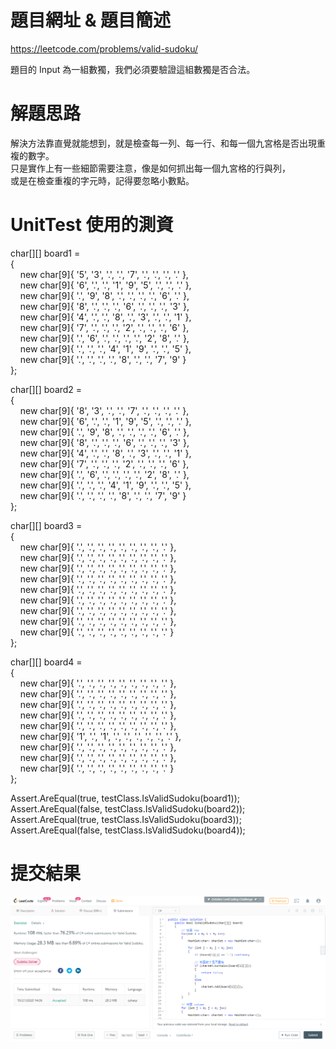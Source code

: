 # 題目網址 & 題目簡述  
https://leetcode.com/problems/valid-sudoku/  
  
題目的 Input 為一組數獨，我們必須要驗證這組數獨是否合法。  

# 解題思路  
解決方法靠直覺就能想到，就是檢查每一列、每一行、和每一個九宮格是否出現重複的數字。  
只是實作上有一些細節需要注意，像是如何抓出每一個九宮格的行與列，  
或是在檢查重複的字元時，記得要忽略小數點。  
  
# UnitTest 使用的測資  
char[][] board1 =  
{  
&nbsp;&nbsp;&nbsp;&nbsp;new char[9]{ '5', '3', '.', '.', '7', '.', '.', '.', '.' },  
&nbsp;&nbsp;&nbsp;&nbsp;new char[9]{ '6', '.', '.', '1', '9', '5', '.', '.', '.' },  
&nbsp;&nbsp;&nbsp;&nbsp;new char[9]{ '.', '9', '8', '.', '.', '.', '.', '6', '.' },  
&nbsp;&nbsp;&nbsp;&nbsp;new char[9]{ '8', '.', '.', '.', '6', '.', '.', '.', '3' },  
&nbsp;&nbsp;&nbsp;&nbsp;new char[9]{ '4', '.', '.', '8', '.', '3', '.', '.', '1' },  
&nbsp;&nbsp;&nbsp;&nbsp;new char[9]{ '7', '.', '.', '.', '2', '.', '.', '.', '6' },  
&nbsp;&nbsp;&nbsp;&nbsp;new char[9]{ '.', '6', '.', '.', '.', '.', '2', '8', '.' },  
&nbsp;&nbsp;&nbsp;&nbsp;new char[9]{ '.', '.', '.', '4', '1', '9', '.', '.', '5' },  
&nbsp;&nbsp;&nbsp;&nbsp;new char[9]{ '.', '.', '.', '.', '8', '.', '.', '7', '9' }  
};  
  
char[][] board2 =   
{  
&nbsp;&nbsp;&nbsp;&nbsp;new char[9]{ '8', '3', '.', '.', '7', '.', '.', '.', '.' },  
&nbsp;&nbsp;&nbsp;&nbsp;new char[9]{ '6', '.', '.', '1', '9', '5', '.', '.', '.' },  
&nbsp;&nbsp;&nbsp;&nbsp;new char[9]{ '.', '9', '8', '.', '.', '.', '.', '6', '.' },  
&nbsp;&nbsp;&nbsp;&nbsp;new char[9]{ '8', '.', '.', '.', '6', '.', '.', '.', '3' },  
&nbsp;&nbsp;&nbsp;&nbsp;new char[9]{ '4', '.', '.', '8', '.', '3', '.', '.', '1' },  
&nbsp;&nbsp;&nbsp;&nbsp;new char[9]{ '7', '.', '.', '.', '2', '.', '.', '.', '6' },  
&nbsp;&nbsp;&nbsp;&nbsp;new char[9]{ '.', '6', '.', '.', '.', '.', '2', '8', '.' },  
&nbsp;&nbsp;&nbsp;&nbsp;new char[9]{ '.', '.', '.', '4', '1', '9', '.', '.', '5' },  
&nbsp;&nbsp;&nbsp;&nbsp;new char[9]{ '.', '.', '.', '.', '8', '.', '.', '7', '9' }  
};  
  
char[][] board3 =  
{  
&nbsp;&nbsp;&nbsp;&nbsp;new char[9]{ '.', '.', '.', '.', '.', '.', '.', '.', '.' },  
&nbsp;&nbsp;&nbsp;&nbsp;new char[9]{ '.', '.', '.', '.', '.', '.', '.', '.', '.' },  
&nbsp;&nbsp;&nbsp;&nbsp;new char[9]{ '.', '.', '.', '.', '.', '.', '.', '.', '.' },  
&nbsp;&nbsp;&nbsp;&nbsp;new char[9]{ '.', '.', '.', '.', '.', '.', '.', '.', '.' },  
&nbsp;&nbsp;&nbsp;&nbsp;new char[9]{ '.', '.', '.', '.', '.', '.', '.', '.', '.' },  
&nbsp;&nbsp;&nbsp;&nbsp;new char[9]{ '.', '.', '.', '.', '.', '.', '.', '.', '.' },  
&nbsp;&nbsp;&nbsp;&nbsp;new char[9]{ '.', '.', '.', '.', '.', '.', '.', '.', '.' },  
&nbsp;&nbsp;&nbsp;&nbsp;new char[9]{ '.', '.', '.', '.', '.', '.', '.', '.', '.' },  
&nbsp;&nbsp;&nbsp;&nbsp;new char[9]{ '.', '.', '.', '.', '.', '.', '.', '.', '.' }  
};  
  
char[][] board4 =  
{  
&nbsp;&nbsp;&nbsp;&nbsp;new char[9]{ '.', '.', '.', '.', '.', '.', '.', '.', '.' },  
&nbsp;&nbsp;&nbsp;&nbsp;new char[9]{ '.', '.', '.', '.', '.', '.', '.', '.', '.' },  
&nbsp;&nbsp;&nbsp;&nbsp;new char[9]{ '.', '.', '.', '.', '.', '.', '.', '.', '.' },  
&nbsp;&nbsp;&nbsp;&nbsp;new char[9]{ '.', '.', '.', '.', '.', '.', '.', '.', '.' },  
&nbsp;&nbsp;&nbsp;&nbsp;new char[9]{ '.', '.', '.', '.', '.', '.', '.', '.', '.' },  
&nbsp;&nbsp;&nbsp;&nbsp;new char[9]{ '1', '.', '1', '.', '.', '.', '.', '.', '.' },  
&nbsp;&nbsp;&nbsp;&nbsp;new char[9]{ '.', '.', '.', '.', '.', '.', '.', '.', '.' },  
&nbsp;&nbsp;&nbsp;&nbsp;new char[9]{ '.', '.', '.', '.', '.', '.', '.', '.', '.' },  
&nbsp;&nbsp;&nbsp;&nbsp;new char[9]{ '.', '.', '.', '.', '.', '.', '.', '.', '.' }  
};  
  
Assert.AreEqual(true, testClass.IsValidSudoku(board1));  
Assert.AreEqual(false, testClass.IsValidSudoku(board2));  
Assert.AreEqual(true, testClass.IsValidSudoku(board3));  
Assert.AreEqual(false, testClass.IsValidSudoku(board4));  
  
# 提交結果  
![image](https://raw.githubusercontent.com/Jacky20200711/LeetCode/master/Q36(Valid%20Sudoku)/SuccessShot.PNG)
&emsp;
&emsp;

